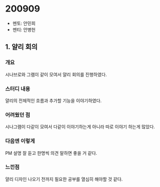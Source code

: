 # 200909

- 멘토: 안민희
- 멘티: 안병헌

## 1. 얄리 회의
### 개요
시나브로와 그램이 같이 모여서 얄리 회의를 진행하였다.
### 스터디 내용
얄리의 전체적인 흐름과 추가할 기능을 이야기하였다.
### 어려웠던 점
시나그램이 다같이 모여서 다같이 이야기하는게 아니라 따로 이야기 하는게 많았다.
### 다음엔 이렇게
PM 설명 잘 듣고 한명씩 의견 말하면 좋을 거 같다.
### 느낀점
얄리 디자인 나오기 전까지 필요한 공부를 열심히 해야할 것 같다.